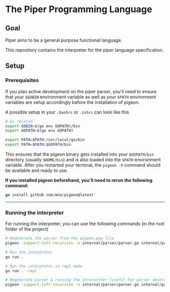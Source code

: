 # The Piper Programming Language

## Goal
Piper aims to be a general purpose functional language.

This repository contains the interpreter for the piper language specification.

## Setup

### Prerequisites
If you plan active development on the piper parser, you'll need to ensure that your `$GOBIN` environment variable as well as your `$PATH` environment variables are setup accordingly before the installation of pigeon.

A possible setup in your `.bashrc` or `.zshrc` can look like this

```bash
# Go related
export GOBIN=$(go env GOPATH)/bin
export GOPATH=$(go env GOPATH)

export PATH=$PATH:/usr/local/go/bin
export PATH=$PATH:$GOPATH/bin
```

This ensures that the pigeon binary gets installed into your `$GOPATH/bin` directory (usually `$HOME/bin`) and is also loaded into the `$PATH` environment variable.
After you restarted your terminal, the `pigeon -h` command should be available and ready to use.

**If you installed pigeon beforehand, you'll need to rerun the following command:**
```go
go install github.com/mna/pigeon@latest`
```
---
### Running the interpreter

For running the interpreter, you can use the following commands (in the root folder of the project)

```bash
# Regenerate the parser from the pigeon.peg file
pigeon -support-left-recursion -o internal/parser/parser.go internal/parser/pigeon.peg

# Run the interpreter
go run .

# Run the interpreter in repl mode
go run . -repl

# Regenerate parser & running the interpreter (useful for parser development)
pigeon -support-left-recursion -o internal/parser/parser.go internal/parser/pigeon.peg && go run .
```
